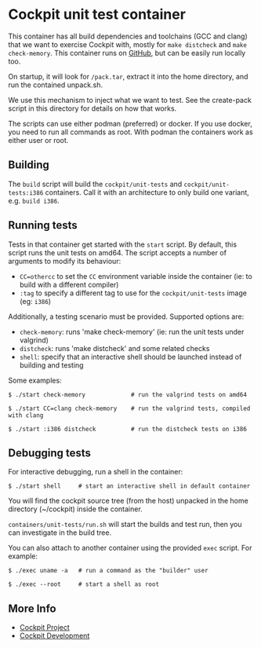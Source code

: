 # Cockpit unit test container

This container has all build dependencies and toolchains (GCC and clang) that
we want to exercise Cockpit with, mostly for `make distcheck` and `make
check-memory`. This container runs on [GitHub](.github/workflows/unit-tests.yml),
but can be easily run locally too.

On startup, it will look for `/pack.tar`, extract it into the home directory,
and run the contained unpack.sh.

We use this mechanism to inject what we want to test.  See the create-pack
script in this directory for details on how that works.

The scripts can use either podman (preferred) or docker. If you use docker, you
need to run all commands as root. With podman the containers work as either user
or root.

## Building

The `build` script will build the `cockpit/unit-tests` and
`cockpit/unit-tests:i386` containers. Call it with an architecture to only
build one variant, e.g. `build i386`.

## Running tests

Tests in that container get started with the `start` script.  By default, this
script runs the unit tests on amd64.  The script accepts a number of arguments
to modify its behaviour:

 - `CC=othercc` to set the `CC` environment variable inside the container (ie:
   to build with a different compiler)
 - `:tag` to specify a different tag to use for the `cockpit/unit-tests` image
   (eg: `i386`)

Additionally, a testing scenario must be provided.  Supported options are:

 - `check-memory`: runs 'make check-memory' (ie: run the unit tests under valgrind)
 - `distcheck`: runs 'make distcheck' and some related checks
 - `shell`: specify that an interactive shell should be launched instead of
   building and testing

Some examples:

    $ ./start check-memory             # run the valgrind tests on amd64

    $ ./start CC=clang check-memory    # run the valgrind tests, compiled with clang

    $ ./start :i386 distcheck          # run the distcheck tests on i386

## Debugging tests

For interactive debugging, run a shell in the container:

    $ ./start shell     # start an interactive shell in default container

You will find the cockpit source tree (from the host) unpacked in the home
directory (~/cockpit) inside the container.

`containers/unit-tests/run.sh` will start the builds and test run, then
you can investigate in the build tree.

You can also attach to another container using the provided `exec` script.  For example:

    $ ./exec uname -a   # run a command as the "builder" user

    $ ./exec --root     # start a shell as root

## More Info

 * [Cockpit Project](https://cockpit-project.org)
 * [Cockpit Development](https://github.com/cockpit-project/cockpit)
